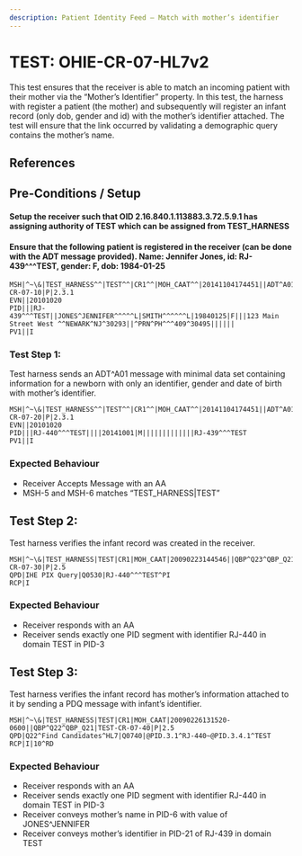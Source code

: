 ```yaml
---
description: Patient Identity Feed – Match with mother’s identifier
---
```


# TEST: OHIE-CR-07-HL7v2

This test ensures that the receiver is able to match an incoming patient with their mother via the “Mother’s Identifier” property. In this test, the harness with register a patient \(the mother\) and subsequently will register an infant record \(only dob, gender and id\) with the mother’s identifier attached. The test will ensure that the link occurred by validating a demographic query contains the mother’s name.

## References

## Pre-Conditions / Setup

#### Setup the receiver such that OID 2.16.840.1.113883.3.72.5.9.1 has assigning authority of TEST which can be assigned from TEST\_HARNESS

#### Ensure that the following patient is registered in the receiver \(can be done with the ADT message provided\). Name: Jennifer Jones, id: RJ-439^^^TEST, gender: F, dob: 1984-01-25

```text
MSH|^~\&|TEST_HARNESS^^|TEST^^|CR1^^|MOH_CAAT^^|20141104174451||ADT^A01^ADT_A01|TEST-CR-07-10|P|2.3.1
EVN||20101020
PID|||RJ-439^^^TEST||JONES^JENNIFER^^^^^L|SMITH^^^^^^L|19840125|F|||123 Main Street West ^^NEWARK^NJ^30293||^PRN^PH^^^409^30495||||||
PV1||I
```

### Test Step 1:

Test harness sends an ADT^A01 message with minimal data set containing information for a newborn with only an identifier, gender and date of birth with mother’s identifier.

```text
MSH|^~\&|TEST_HARNESS^^|TEST^^|CR1^^|MOH_CAAT^^|20141104174451||ADT^A01^ADT_A01|TEST-CR-07-20|P|2.3.1
EVN||20101020
PID|||RJ-440^^^TEST||||20141001|M|||||||||||||RJ-439^^^TEST
PV1||I
```

### Expected Behaviour

* Receiver Accepts Message with an AA
* MSH-5 and MSH-6 matches “TEST\_HARNESS\|TEST”

## Test Step 2:

Test harness verifies the infant record was created in the receiver.

```text
MSH|^~\&|TEST_HARNESS|TEST|CR1|MOH_CAAT|20090223144546||QBP^Q23^QBP_Q21|TEST-CR-07-30|P|2.5 
QPD|IHE PIX Query|Q0530|RJ-440^^^TEST^PI
RCP|I
```

### Expected Behaviour

* Receiver responds with an AA
* Receiver sends exactly one PID segment with identifier RJ-440 in domain TEST in PID-3

## Test Step 3:

Test harness verifies the infant record has mother’s information attached to it by sending a PDQ message with infant’s identifier.

```text
MSH|^~\&|TEST_HARNESS|TEST|CR1|MOH_CAAT|20090226131520-0600||QBP^Q22^QBP_Q21|TEST-CR-07-40|P|2.5
QPD|Q22^Find Candidates^HL7|Q0740|@PID.3.1^RJ-440~@PID.3.4.1^TEST
RCP|I|10^RD
```

### Expected Behaviour

* Receiver responds with an AA
* Receiver sends exactly one PID segment with identifier RJ-440 in domain TEST in PID-3
* Receiver conveys mother’s name in PID-6 with value of JONES^JENNIFER
* Receiver conveys mother’s identifier in PID-21 of RJ-439 in domain TEST





